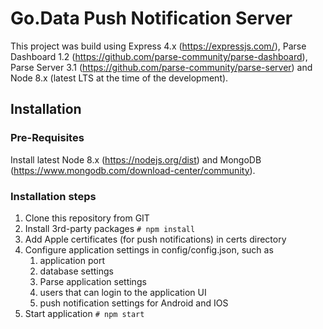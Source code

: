 # Go.Data Push Notification Server
This project was build using Express 4.x (https://expressjs.com/), Parse Dashboard 1.2 (https://github.com/parse-community/parse-dashboard), Parse Server 3.1 (https://github.com/parse-community/parse-server) and Node 8.x (latest LTS at the time of the development).

## Installation

### Pre-Requisites
Install latest Node 8.x (https://nodejs.org/dist) and MongoDB (https://www.mongodb.com/download-center/community).

### Installation steps
1. Clone this repository from GIT
2. Install 3rd-party packages `# npm install`
3. Add Apple certificates (for push notifications) in certs directory
4. Configure application settings in config/config.json, such as
    1. application port
    2. database settings
    3. Parse application settings
    4. users that can login to the application UI
    5. push notification settings for Android and IOS
5. Start application `# npm start`
